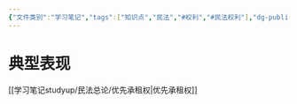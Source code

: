```yaml
---
{"文件类别":"学习笔记","tags":["知识点","民法","#权利","#民法权利"],"dg-publish":true,"aliases":["优先购买权"],"permalink":"/学习笔记studyup/民法总论/先买权/","dgPassFrontmatter":true,"created":"2024-10-17T09:01:10.959+08:00","updated":"2024-11-01T14:31:58.137+08:00"}
---
```


# 典型表现
[[学习笔记studyup/民法总论/优先承租权\|优先承租权]]